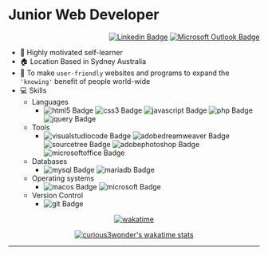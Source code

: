 # Junior Web Developer

<div align=right>

<!---[![Portfolio Badge](http://img.shields.io/badge/-Portfolio-black?style=flat-square&logo=github&link=https://#.github.io/)](https://#.github.io/)--->
 [![Linkedin Badge](https://img.shields.io/badge/-LinkedIn-blue?style=flat-square&logo=Linkedin&logoColor=white&link=https://www.linkedin.com/in/jinsil-han-658506100/)](https://www.linkedin.com/in/jinsil-han-658506100/)
 [![Microsoft Outlook Badge](https://img.shields.io/badge/Outlook-d14836?style=flat-square&logo=microsoftoutlook&logoColor=white&link=mailto:jinsil.h@outlook.com)](mailto:jinsil.h@outlook.com)

  </div>

* 🌱 Highly motivated self-learner
* 🏠 Location Based in Sydney Australia
* 🎯 To make `user-friendly` websites and programs to expand the `'knowing'` benefit of people world-wide
* 💻 Skills
  * Languages
    * ![html5 Badge](https://img.shields.io/badge/-HTML5-green?style=flat-square&logo=html5&logoColor=white)
    ![css3 Badge](https://img.shields.io/badge/-CSS3-green?style=flat-square&logo=css3&logoColor=white)
    ![javascript Badge](https://img.shields.io/badge/-Javascript-green?style=flat-square&logo=javascript&logoColor=white)
    ![php Badge](https://img.shields.io/badge/-PHP-green?style=flat-square&logo=php&logoColor=white)
    ![jquery Badge](https://img.shields.io/badge/-jQuery-green?style=flat-square&logo=jquery&logoColor=white)
  * Tools
    * ![visualstudiocode Badge](https://img.shields.io/badge/-VisualStudioCode-green?style=flat-square&logo=visualstudiocode&logoColor=white)
    ![adobedreamweaver Badge](https://img.shields.io/badge/-AdobeDreamweaver-green?style=flat-square&logo=adobedreamweaver&logoColor=white)
    ![sourcetree Badge](https://img.shields.io/badge/-Sourcetree-green?style=flat-square&logo=sourcetree&logoColor=white)
    ![adobephotoshop Badge](https://img.shields.io/badge/-AdobePhotoshop-green?style=flat-square&logo=adobephotoshop&logoColor=white)
    ![microsoftoffice Badge](https://img.shields.io/badge/-MicrosoftOffice-green?style=flat-square&logo=microsoftoffice&logoColor=white)
  * Databases
    * ![mysql Badge](https://img.shields.io/badge/-MySQL-green?style=flat-square&logo=mysql&logoColor=white)
    ![mariadb Badge](https://img.shields.io/badge/-MariaDB-green?style=flat-square&logo=mariadb&logoColor=white)
  * Operating systems
    * ![macos Badge](https://img.shields.io/badge/-macOS-green?style=flat-square&logo=macos&logoColor=white)
    ![microsoft Badge](https://img.shields.io/badge/-Microsoft-green?style=flat-square&logo=microsoft&logoColor=white)
  * Version Control
    * ![git Badge](https://img.shields.io/badge/-Git-green?style=flat-square&logo=git&logoColor=white)

<div align=center>
 
 [![wakatime](https://wakatime.com/badge/user/c7c103fa-28c9-4753-8f1b-13d092878619.svg)](https://wakatime.com/@c7c103fa-28c9-4753-8f1b-13d092878619)
 
 
 [![curious3wonder's wakatime stats](https://github-readme-stats.vercel.app/api/wakatime?username=curious3wonder)](https://wakatime.com/@curious3wonder)

</div>


---    
<!---
curious3wonder/curious3wonder is a ✨ special ✨ repository because its `README.md` (this file) appears on your GitHub profile.
You can click the Preview link to take a look at your changes.
--->
